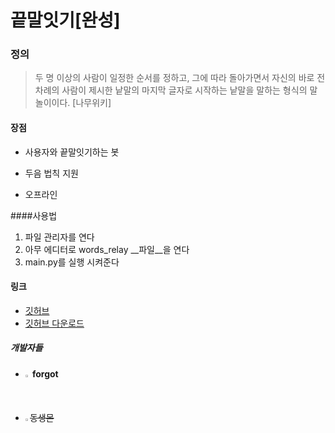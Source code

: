 # 끝말잇기[완성]


### 정의

>  두 명 이상의 사람이 일정한 순서를 정하고, 그에 따라 돌아가면서 자신의 바로 전 차례의 사람이 제시한 낱말의 마지막 글자로 시작하는 낱말을 말하는 형식의 말놀이이다. [나무위키]



#### 장점

* 사용자와 끝말잇기하는 봇

* 두음 법칙 지원

* 오프라인

####사용법
1. 파일 관리자를 연다
2. 아무 에디터로 words_relay __파일__을 연다
3. main.py를 실행 시켜준다

#### 링크
* [깃허브](https://github.com/Forgot09/KoreaWordRelay)
* [깃허브 다운로드](https://github.com/Forgot09/KoreaWordRelay/archive/refs/heads/main.zip)


##### 개발자들
* <img src = "https://cdn.discordapp.com/attachments/859031027430326282/864072007065534464/flat-2126885_1280.jpg" width = "1.5%" height = "1.5%"> __forgot__
* ~~<img src = "https://cdn.pixabay.com/photo/2016/12/27/15/58/omg-1934214_960_720.jpg" width = "1.5%" height = "1.5%">동생몬~~
